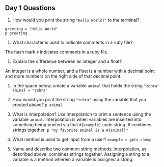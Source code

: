 ## Day 1 Questions  

1. How would you print the string `"Hello World!"` to the terminal?
```
greeting = "Hello World"  
p greeting
```

1. What character is used to indicate comments in a ruby file?

The hash mark `#` indicates comments in a ruby file.

1. Explain the difference between an integer and a float?

An integer is a whole number, and a float is a number with a decimal point and more numbers on the right side of that decimal point.

1. In the space below, create a variable `animal` that holds the string `"zebra"`
`animal = "zebra"`

1. How would you print the string `"zebra"` using the variable that you created above?
`p animal`  

1. What is interpolation? Use interpolation to print a sentence using the variable `animal`.
Interpolation is when variables are inserted into something being printed via that `#{example}` code string.  It combines strings together.
`p "my favorite animal is a #{animal}"`

1. What method is used to get input from a user?
`example = gets.chomp`

1. Name and describe two common string methods:
Interpolation, as described above, combines strings together.
Assigning a string to a variable is a method wherein a variable is assigned a string.
